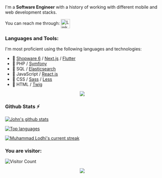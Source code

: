 
I'm a **Software Engineer** with a history of working with different mobile and web development stacks.


 You can reach me through: <a href="https://www.linkedin.com/in/muhammad-khan-lodhi/">
 <img  alt="LinkedIn" title="LinkedIn" src="https://img.shields.io/static/v1?message=LinkedIn&logo=linkedin&label=&color=0077B5&logoColor=white&labelColor=&style=for-the-badge" height="30" align="center" /></a>


### **Languages and Tools:**  
I'm most proficient using the following languages and technologies:

* 💙 [Shopware 6](https://github.com/shopware/platform/) / [Next.js](https://github.com/vercel/next.js) / [Flutter](https://github.com/flutter/flutter)
* 🐘 PHP / [Symfony](https://github.com/symfony/)
* 🔎 SQL / [Elasticsearch](https://github.com/elastic/elasticsearch/)
* 🔨️ JavaScript / [React.js](https://github.com/reactjs)
* 🎨 CSS / [Sass](https://github.com/sass/) / [Less](https://github.com/less/)
* 📄 HTML / [Twig](https://github.com/twigphp/)

  
<p align="center">
  <a href="https://skillicons.dev">
    <img src="https://skillicons.dev/icons?i=html,css,js,mysql,php,flutter,tailwind,react,next,nodejs,git,github,postman,stackoverflow" />
  </a>
</p>


### Github Stats ⚡

 [![John's github stats](https://bad-apple-github-readme.vercel.app/api?username=lodhik9&show_icons=true&count_private=true&line_height=20&icon_color=00b3ff&theme=blue-green&title_color=00b3ff)](#)
 
 [![Top languages](https://github-readme-mwendwa.vercel.app/api/top-langs/?username=lodhik9&layout=compact&count_private=true&theme=blue-green&title_color=00b3ff)](#)

[![Muhammad Lodhi's current streak](https://github-readme-streak-stats-blush.vercel.app/?user=lodhik9&count_private=true&theme=blue-green&title_color=00b3ff)](#)


### You are visitor: 
![Visitor Count](https://profile-counter.glitch.me/{lodhik9}/count.svg)

<p align="center">
     <img src="https://capsule-render.vercel.app/api?type=waving&color=gradient&height=100&section=footer"/>
</p>

